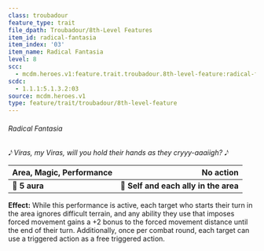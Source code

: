 ```yaml
---
class: troubadour
feature_type: trait
file_dpath: Troubadour/8th-Level Features
item_id: radical-fantasia
item_index: '03'
item_name: Radical Fantasia
level: 8
scc:
  - mcdm.heroes.v1:feature.trait.troubadour.8th-level-feature:radical-fantasia
scdc:
  - 1.1.1:5.1.3.2:03
source: mcdm.heroes.v1
type: feature/trait/troubadour/8th-level-feature
---
```


###### Radical Fantasia

*𝅘𝅥𝅮 Viras, my Viras, will you hold their hands as they cryyy-aaaiigh? 𝅘𝅥𝅮*

| **Area, Magic, Performance** |                         **No action** |
| ---------------------------- | ------------------------------------: |
| **📏 5 aura**                | **🎯 Self and each ally in the area** |

**Effect:** While this performance is active, each target who starts their turn in the area ignores difficult terrain, and any ability they use that imposes forced movement gains a +2 bonus to the forced movement distance until the end of their turn. Additionally, once per combat round, each target can use a triggered action as a free triggered action.
